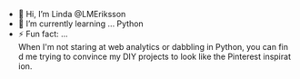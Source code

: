 - 👋 Hi, I’m Linda @LMEriksson
- 🌱 I’m currently learning ... Python
- ⚡ Fun fact: ... When I'm not staring at web analytics or dabbling in Python, you can find me trying to convince my DIY projects to look like the Pinterest inspiration. 

<!---
LMEriksson/LMEriksson is a ✨ special ✨ repository because its `README.md` (this file) appears on your GitHub profile.
You can click the Preview link to take a look at your changes.
--->
